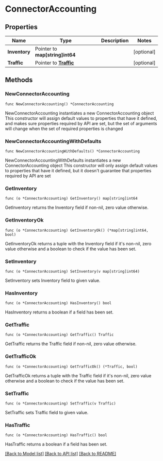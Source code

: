 # ConnectorAccounting

## Properties

Name | Type | Description | Notes
------------ | ------------- | ------------- | -------------
**Inventory** | Pointer to **map[string]int64** |  | [optional] 
**Traffic** | Pointer to [**Traffic**](Traffic.md) |  | [optional] 

## Methods

### NewConnectorAccounting

`func NewConnectorAccounting() *ConnectorAccounting`

NewConnectorAccounting instantiates a new ConnectorAccounting object
This constructor will assign default values to properties that have it defined,
and makes sure properties required by API are set, but the set of arguments
will change when the set of required properties is changed

### NewConnectorAccountingWithDefaults

`func NewConnectorAccountingWithDefaults() *ConnectorAccounting`

NewConnectorAccountingWithDefaults instantiates a new ConnectorAccounting object
This constructor will only assign default values to properties that have it defined,
but it doesn't guarantee that properties required by API are set

### GetInventory

`func (o *ConnectorAccounting) GetInventory() map[string]int64`

GetInventory returns the Inventory field if non-nil, zero value otherwise.

### GetInventoryOk

`func (o *ConnectorAccounting) GetInventoryOk() (*map[string]int64, bool)`

GetInventoryOk returns a tuple with the Inventory field if it's non-nil, zero value otherwise
and a boolean to check if the value has been set.

### SetInventory

`func (o *ConnectorAccounting) SetInventory(v map[string]int64)`

SetInventory sets Inventory field to given value.

### HasInventory

`func (o *ConnectorAccounting) HasInventory() bool`

HasInventory returns a boolean if a field has been set.

### GetTraffic

`func (o *ConnectorAccounting) GetTraffic() Traffic`

GetTraffic returns the Traffic field if non-nil, zero value otherwise.

### GetTrafficOk

`func (o *ConnectorAccounting) GetTrafficOk() (*Traffic, bool)`

GetTrafficOk returns a tuple with the Traffic field if it's non-nil, zero value otherwise
and a boolean to check if the value has been set.

### SetTraffic

`func (o *ConnectorAccounting) SetTraffic(v Traffic)`

SetTraffic sets Traffic field to given value.

### HasTraffic

`func (o *ConnectorAccounting) HasTraffic() bool`

HasTraffic returns a boolean if a field has been set.


[[Back to Model list]](../README.md#documentation-for-models) [[Back to API list]](../README.md#documentation-for-api-endpoints) [[Back to README]](../README.md)


